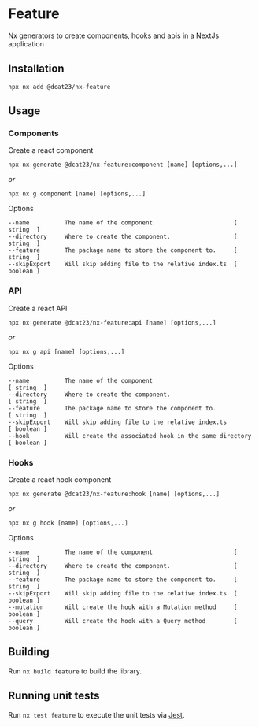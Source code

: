 # Feature

Nx generators to create components, hooks and apis in a NextJs
application

## Installation

```shell
npx nx add @dcat23/nx-feature
```

## Usage

### Components

Create a react component

```
npx nx generate @dcat23/nx-feature:component [name] [options,...]
```
*or* 
```
npx nx g component [name] [options,...]
```

Options
```
--name          The name of the component                       [ string  ]
--directory     Where to create the component.                  [ string  ]
--feature       The package name to store the component to.     [ string  ]
--skipExport    Will skip adding file to the relative index.ts  [ boolean ]

```
### API

Create a react API

```
npx nx generate @dcat23/nx-feature:api [name] [options,...]
```
*or* 
```
npx nx g api [name] [options,...]
```

Options
```
--name          The name of the component                             [ string  ]
--directory     Where to create the component.                        [ string  ]
--feature       The package name to store the component to.           [ string  ]
--skipExport    Will skip adding file to the relative index.ts        [ boolean ]
--hook          Will create the associated hook in the same directory [ boolean ]
```
### Hooks

Create a react hook component

```
npx nx generate @dcat23/nx-feature:hook [name] [options,...]
```
*or* 
```
npx nx g hook [name] [options,...]
```

Options
```
--name          The name of the component                       [ string  ]
--directory     Where to create the component.                  [ string  ]
--feature       The package name to store the component to.     [ string  ]
--skipExport    Will skip adding file to the relative index.ts  [ boolean ]
--mutation      Will create the hook with a Mutation method     [ boolean ]
--query         Will create the hook with a Query method        [ boolean ]
```

## Building

Run `nx build feature` to build the library.

## Running unit tests

Run `nx test feature` to execute the unit tests via [Jest](https://jestjs.io).
